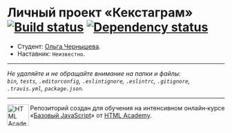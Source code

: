 # Личный проект «Кекстаграм» [![Build status][travis-image]][travis-url] [![Dependency status][dependency-image]][dependency-url]

* Студент: [Ольга Чернышева](https://up.htmlacademy.ru/javascript/7/user/191647).
* Наставник: `Неизвестно`.

---

_Не удаляйте и не обращайте внимание на папки и файлы:_<br>
_`bin`, `tests`, `.editorconfig`, `.eslintignore`, `.eslintrc`, `.gitignore`, `.travis.yml`, `package.json`._

---

<a href="https://htmlacademy.ru/intensive/javascript"><img align="left" width="50" height="50" title="HTML Academy" src="https://up.htmlacademy.ru/static/img/intensive/javascript/logo-for-github.svg"></a>

Репозиторий создан для обучения на интенсивном онлайн‑курсе «[Базовый JavaScript](https://htmlacademy.ru/intensive/javascript)» от [HTML Academy](https://htmlacademy.ru).

[travis-image]: https://travis-ci.org/htmlacademy-javascript/191647-kekstagram.svg?branch=master
[travis-url]: https://travis-ci.org/htmlacademy-javascript/191647-kekstagram
[dependency-image]: https://david-dm.org/htmlacademy-javascript/191647-kekstagram.svg?style=flat-square
[dependency-url]: https://david-dm.org/htmlacademy-javascript/191647-kekstagram
